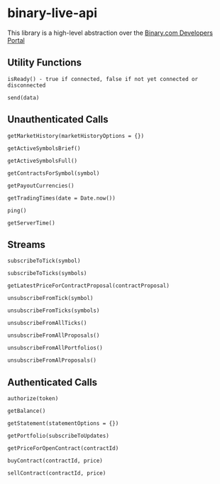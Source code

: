 # binary-live-api

This library is a high-level abstraction over the [Binary.com Developers Portal](https://developers.binary.com)

## Utility Functions

```
isReady() - true if connected, false if not yet connected or disconnected
```

```
send(data)
```

## Unauthenticated Calls

```
getMarketHistory(marketHistoryOptions = {})
```

```
getActiveSymbolsBrief()
```

```
getActiveSymbolsFull()
```

```
getContractsForSymbol(symbol)
```

```
getPayoutCurrencies()
```

```
getTradingTimes(date = Date.now())
```

```
ping()
```

```
getServerTime()
```

## Streams


```
subscribeToTick(symbol)
```

```
subscribeToTicks(symbols)
```

```
getLatestPriceForContractProposal(contractProposal)
```

```
unsubscribeFromTick(symbol)
```

```
unsubscribeFromTicks(symbols)
```

```
unsubscribeFromAllTicks()
```

```
unsubscribeFromAllProposals()
```

```
unsubscribeFromAllPortfolios()
```

```
unsubscribeFromAlProposals()
```

## Authenticated Calls

```
authorize(token)
```

```
getBalance()
```

```
getStatement(statementOptions = {})
```

```
getPortfolio(subscribeToUpdates)
```

```
getPriceForOpenContract(contractId)
```

```
buyContract(contractId, price)
```

```
sellContract(contractId, price)
```
